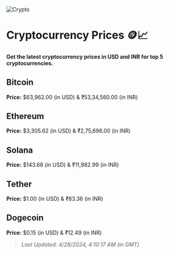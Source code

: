 
![Crypto](https://www.techguide.com.au/wp-content/uploads/2020/11/crypto3.jpeg)

# Cryptocurrency Prices 🪙📈

#### Get the latest cryptocurrency prices in USD and INR for top 5 cryptocurrencies.

## Bitcoin

**Price:** $63,962.00 (in USD) & ₹53,34,560.00 (in INR)

## Ethereum

**Price:** $3,305.62 (in USD) & ₹2,75,696.00 (in INR)

## Solana

**Price:** $143.68 (in USD) & ₹11,982.99 (in INR)

## Tether

**Price:** $1.00 (in USD) & ₹83.36 (in INR)

## Dogecoin

**Price:** $0.15 (in USD) & ₹12.49 (in INR)

> _Last Updated: 4/28/2024, 4:10:17 AM (in GMT)_
